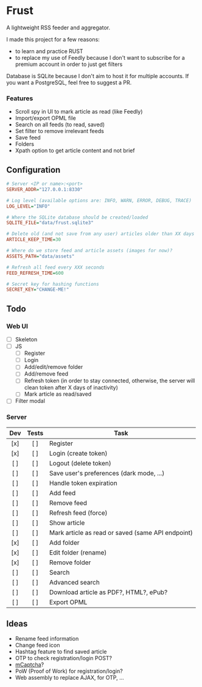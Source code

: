 # Frust

A lightweight RSS feeder and aggregator.

I made this project for a few reasons:

* to learn and practice RUST
* to replace my use of Feedly because I don't want to subscribe for a premium account in order to just get filters

Database is SQLite because I don't aim to host it for multiple accounts. If you want a PostgreSQL, feel free to suggest a PR.

### Features

* Scroll spy in UI to mark article as read (like Feedly)
* Import/export OPML file
* Search on all feeds (to read, saved)
* Set filter to remove irrelevant feeds
* Save feed
* Folders
* Xpath option to get article content and not brief

## Configuration

```ini
# Server <IP or name>:<port>
SERVER_ADDR="127.0.0.1:8330"

# Log level (available options are: INFO, WARN, ERROR, DEBUG, TRACE)
LOG_LEVEL="INFO"

# Where the SQLite database should be created/loaded
SQLITE_FILE="data/frust.sqlite3"

# Delete old (and not save from any user) articles older than XX days
ARTICLE_KEEP_TIME=30

# Where do we store feed and article assets (images for now)?
ASSETS_PATH="data/assets"

# Refresh all feed every XXX seconds
FEED_REFRESH_TIME=600

# Secret key for hashing functions
SECRET_KEY="CHANGE-ME!"
```

## Todo

### Web UI

- [ ] Skeleton
- [ ] JS
  - [ ] Register
  - [ ] Login
  - [ ] Add/edit/remove folder
  - [ ] Add/remove feed
  - [ ] Refresh token (in order to stay connected, otherwise, the server will clean token after X days of inactivity)
  - [ ] Mark article as read/saved
- [ ] Filter modal
### Server

| Dev | Tests | Task |
|:---:|:-----:|------|
| [x] | [ ]   | Register |
| [x] | [ ]   | Login (create token) |
| [ ] | [ ]   | Logout (delete token) |
| [ ] | [ ]   | Save user's preferences (dark mode, ...) |
| [ ] | [ ]   | Handle token expiration |
| [ ] | [ ]   | Add feed |
| [ ] | [ ]   | Remove feed |
| [ ] | [ ]   | Refresh feed (force) |
| [ ] | [ ]   | Show article |
| [ ] | [ ]   | Mark article as read or saved (same API endpoint) |
| [x] | [ ]   | Add folder |
| [x] | [ ]   | Edit folder (rename) |
| [x] | [ ]   | Remove folder |
| [ ] | [ ]   | Search |
| [ ] | [ ]   | Advanced search |
| [ ] | [ ]   | Download article as PDF?, HTML?, ePub? |
| [ ] | [ ]   | Export OPML |

## Ideas

* Rename feed information
* Change feed icon
* Hashtag feature to find saved article
* OTP to check registration/login POST?
* [mCaptcha](https://github.com/mCaptcha/mCaptcha/)?
* PoW (Proof of Work) for registration/login?
* Web assembly to replace AJAX, for OTP, ...
